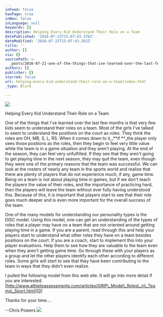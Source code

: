 ```yaml
---
inFeed: false
hasPage: true
inNav: false
inLanguage: null
keywords: []
description: Helping Every Kid Understand Their Role on a Team
datePublished: '2016-07-22T15:07:43.376Z'
dateModified: '2016-07-22T15:07:43.262Z'
title: ''
author: []
via: {}
sourcePath: >-
  _posts/2016-07-21-one-of-the-things-that-ive-learned-over-the-last-few-months.md
authors: []
publisher: {}
starred: false
url: helping-every-kid-understand-their-role-on-a-team/index.html
_type: Blurb

---
```

![](https://the-grid-user-content.s3-us-west-2.amazonaws.com/a4fc09a3-2fd2-4054-8ea5-7e7cf90938a5.jpg)

Helping Every Kid Understand Their Role on a Team

One of the things that I've learned over the last few months is that very few kids seem to understand their roles on a team. Most of the girls I've talked to seem to understand the positions on the court as roles. They think the roles are OH, MB, S, L, RS. When it comes down to it,_**if **_the player only sees those positions as the roles, then they begin to feel very little value while the team is in a game situation and they aren't playing. At the end of the season, they can feel very unfulfilled. If they see that they aren't going to get playing time in the next season, they may quit the team, even though they were one of the primary reasons that the team was successful. We can look at the rosters of nearly any team in the sports world and realize that there are plenty of players that do not experience much, if any, game time. Being on a team is not about playing time in games, but if we don't teach the players the value of their roles, and the importance of practicing hard, then the players will leave the team without ever fully having understood this. Because of this, it is important that players start to see that their role goes much deeper and is even more important for the overall success of the team.

One of the many models for understanding our personality types is the DISC model. Using this model, one can get an understanding of the types of roles that a player may have on a team that are not oriented around getting playing time in a game. If you are a parent, read through this and help your players start to understand what other roles they have on a team besides positions on the court. If you are a coach, start to implement this into your player evaluations. Help them to see how they are valuable to the team even when they aren't getting game time. Go through these with your players as a group and let the other players identify each other according to different roles. Some girls will start to see that they have been contributing to the team in ways that they didn't even realize.

I pulled the following model from this web site. It will go into more detail if you are interested.[http://www.athleteassessments.com/articles/GRIP\_Model\_Roles\_in\_Teams\_Sport.html][0]

Thanks for your time....

--Chris Powers
![](https://the-grid-user-content.s3-us-west-2.amazonaws.com/fe689f22-3af0-48de-b14b-7da52baa7083.png)

[0]: http://www.athleteassessments.com/articles/GRIP_Model_Roles_in_Teams_Sport.html